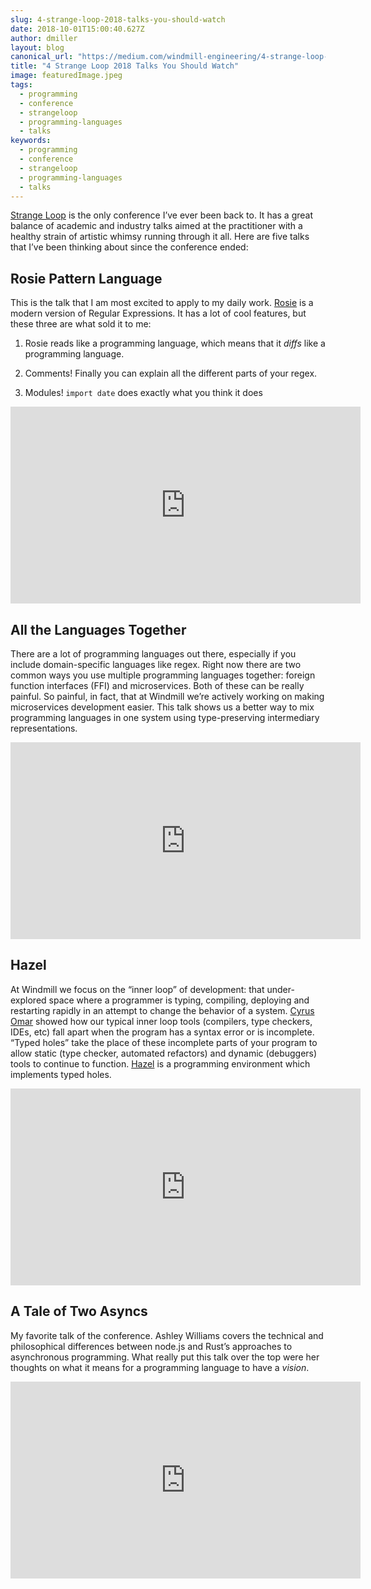 ```yaml
---
slug: 4-strange-loop-2018-talks-you-should-watch
date: 2018-10-01T15:00:40.627Z
author: dmiller
layout: blog
canonical_url: "https://medium.com/windmill-engineering/4-strange-loop-2018-talks-you-should-watch-ccb181fec53c"
title: "4 Strange Loop 2018 Talks You Should Watch"
image: featuredImage.jpeg
tags:
  - programming
  - conference
  - strangeloop
  - programming-languages
  - talks
keywords:
  - programming
  - conference
  - strangeloop
  - programming-languages
  - talks
---
```


[Strange Loop](https://thestrangeloop.com/) is the only conference I’ve ever been back to. It has a great balance of academic and industry talks aimed at the practitioner with a healthy strain of artistic whimsy running through it all. Here are five talks that I’ve been thinking about since the conference ended:

## Rosie Pattern Language

This is the talk that I am most excited to apply to my daily work. [Rosie](https://gitlab.com/rosie-pattern-language/rosie) is a modern version of Regular Expressions. It has a lot of cool features, but these three are what sold it to me:

1. Rosie reads like a programming language, which means that it *diffs* like a programming language.

2. Comments! Finally you can explain all the different parts of your regex.

3. Modules! `import date` does exactly what you think it does

<div class="block block--video">
<iframe width="560" height="315" src="https://www.youtube.com/embed/MkTiYDrb0zg" frameborder="0" allow="accelerometer; autoplay; encrypted-media; gyroscope; picture-in-picture" allowfullscreen></iframe>
</div>

## All the Languages Together

There are a lot of programming languages out there, especially if you include domain-specific languages like regex. Right now there are two common ways you use multiple programming languages together: foreign function interfaces (FFI) and microservices. Both of these can be really painful. So painful, in fact, that at Windmill we’re actively working on making microservices development easier. This talk shows us a better way to mix programming languages in one system using type-preserving intermediary representations.

<div class="block block--video">
<iframe width="560" height="315" src="https://www.youtube.com/embed/3yVc5t-g-VU" frameborder="0" allow="accelerometer; autoplay; encrypted-media; gyroscope; picture-in-picture" allowfullscreen></iframe>
</div>

## Hazel

At Windmill we focus on the “inner loop” of development: that under-explored space where a programmer is typing, compiling, deploying and restarting rapidly in an attempt to change the behavior of a system. [Cyrus Omar](http://www.cs.cmu.edu/~comar) showed how our typical inner loop tools (compilers, type checkers, IDEs, etc) fall apart when the program has a syntax error or is incomplete. “Typed holes” take the place of these incomplete parts of your program to allow static (type checker, automated refactors) and dynamic (debuggers) tools to continue to function. [Hazel](http://hazel.org/) is a programming environment which implements typed holes.

<div class="block block--video">
<iframe width="560" height="315" src="https://www.youtube.com/embed/UkDSL0U9ndQ" frameborder="0" allow="accelerometer; autoplay; encrypted-media; gyroscope; picture-in-picture" allowfullscreen></iframe>
</div>

## A Tale of Two Asyncs

My favorite talk of the conference. Ashley Williams covers the technical and philosophical differences between node.js and Rust’s approaches to asynchronous programming. What really put this talk over the top were her thoughts on what it means for a programming language to have a *vision*.

<div class="block block--video">
<iframe width="560" height="315" src="https://www.youtube.com/embed/aGJTXdXQN2o" frameborder="0" allow="accelerometer; autoplay; encrypted-media; gyroscope; picture-in-picture" allowfullscreen></iframe>
</div>
